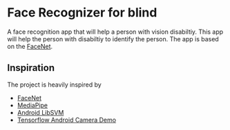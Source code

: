 # Face Recognizer for blind

A face recognition app that will help a person with vision disabiltiy. This app will help the person with disabiltiy to identify the person. The app is based on the [FaceNet](https://arxiv.org/abs/1503.03832).

## Inspiration
The project is heavily inspired by
* [FaceNet](https://github.com/davidsandberg/facenet)
* [MediaPipe](https://github.com/google/mediapipe)
* [Android LibSVM](https://github.com/yctung/AndroidLibSVM)
* [Tensorflow Android Camera Demo](https://github.com/tensorflow/tensorflow/tree/master/tensorflow/examples/android)
